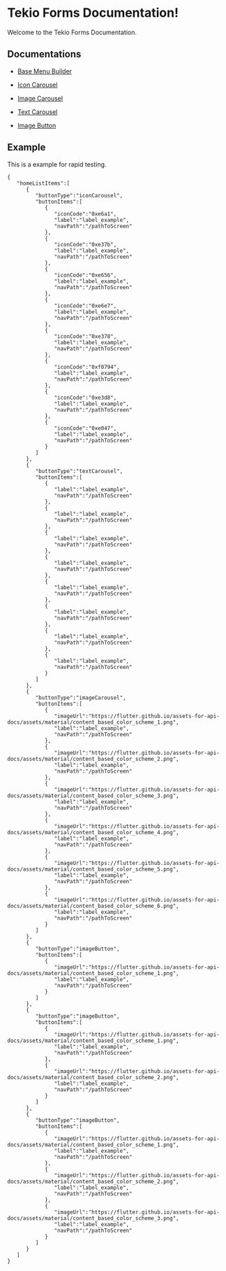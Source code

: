 
  

# Tekio Forms Documentation!

  

Welcome to the Tekio Forms Documentation.

  

## Documentations

  

- [Base Menu Builder](/documentation/base_menu_builder.md)

  

- [Icon Carousel](/documentation/icon_carousel.md)

  

- [Image Carousel](/documentation/image_carousel.md)

  

- [Text Carousel](/documentation/text_carousel.md)

  

- [Image Button](/documentation/image_button.md)

  

## Example

  

This is a example for rapid testing.

    {
       "homeListItems":[
          {
             "buttonType":"iconCarousel",
             "buttonItems":[
                {
                   "iconCode":"0xe6a1",
                   "label":"label_example",
                   "navPath":"/pathToScreen"
                },
                {
                   "iconCode":"0xe37b",
                   "label":"label_example",
                   "navPath":"/pathToScreen"
                },
                {
                   "iconCode":"0xe656",
                   "label":"label_example",
                   "navPath":"/pathToScreen"
                },
                {
                   "iconCode":"0xe6e7",
                   "label":"label_example",
                   "navPath":"/pathToScreen"
                },
                {
                   "iconCode":"0xe378",
                   "label":"label_example",
                   "navPath":"/pathToScreen"
                },
                {
                   "iconCode":"0xf0794",
                   "label":"label_example",
                   "navPath":"/pathToScreen"
                },
                {
                   "iconCode":"0xe3d8",
                   "label":"label_example",
                   "navPath":"/pathToScreen"
                },
                {
                   "iconCode":"0xe047",
                   "label":"label_example",
                   "navPath":"/pathToScreen"
                }
             ]
          },
          {
             "buttonType":"textCarousel",
             "buttonItems":[
                {
                   "label":"label_example",
                   "navPath":"/pathToScreen"
                },
                {
                   "label":"label_example",
                   "navPath":"/pathToScreen"
                },
                {
                   "label":"label_example",
                   "navPath":"/pathToScreen"
                },
                {
                   "label":"label_example",
                   "navPath":"/pathToScreen"
                },
                {
                   "label":"label_example",
                   "navPath":"/pathToScreen"
                },
                {
                   "label":"label_example",
                   "navPath":"/pathToScreen"
                },
                {
                   "label":"label_example",
                   "navPath":"/pathToScreen"
                },
                {
                   "label":"label_example",
                   "navPath":"/pathToScreen"
                }
             ]
          },
          {
             "buttonType":"imageCarousel",
             "buttonItems":[
                {
                   "imageUrl":"https://flutter.github.io/assets-for-api-docs/assets/material/content_based_color_scheme_1.png",
                   "label":"label_example",
                   "navPath":"/pathToScreen"
                },
                {
                   "imageUrl":"https://flutter.github.io/assets-for-api-docs/assets/material/content_based_color_scheme_2.png",
                   "label":"label_example",
                   "navPath":"/pathToScreen"
                },
                {
                   "imageUrl":"https://flutter.github.io/assets-for-api-docs/assets/material/content_based_color_scheme_3.png",
                   "label":"label_example",
                   "navPath":"/pathToScreen"
                },
                {
                   "imageUrl":"https://flutter.github.io/assets-for-api-docs/assets/material/content_based_color_scheme_4.png",
                   "label":"label_example",
                   "navPath":"/pathToScreen"
                },
                {
                   "imageUrl":"https://flutter.github.io/assets-for-api-docs/assets/material/content_based_color_scheme_5.png",
                   "label":"label_example",
                   "navPath":"/pathToScreen"
                },
                {
                   "imageUrl":"https://flutter.github.io/assets-for-api-docs/assets/material/content_based_color_scheme_6.png",
                   "label":"label_example",
                   "navPath":"/pathToScreen"
                }
             ]
          },
          {
             "buttonType":"imageButton",
             "buttonItems":[
                {
                   "imageUrl":"https://flutter.github.io/assets-for-api-docs/assets/material/content_based_color_scheme_1.png",
                   "label":"label_example",
                   "navPath":"/pathToScreen"
                }
             ]
          },
          {
             "buttonType":"imageButton",
             "buttonItems":[
                {
                   "imageUrl":"https://flutter.github.io/assets-for-api-docs/assets/material/content_based_color_scheme_1.png",
                   "label":"label_example",
                   "navPath":"/pathToScreen"
                },
                {
                   "imageUrl":"https://flutter.github.io/assets-for-api-docs/assets/material/content_based_color_scheme_2.png",
                   "label":"label_example",
                   "navPath":"/pathToScreen"
                }
             ]
          },
          {
             "buttonType":"imageButton",
             "buttonItems":[
                {
                   "imageUrl":"https://flutter.github.io/assets-for-api-docs/assets/material/content_based_color_scheme_1.png",
                   "label":"label_example",
                   "navPath":"/pathToScreen"
                },
                {
                   "imageUrl":"https://flutter.github.io/assets-for-api-docs/assets/material/content_based_color_scheme_2.png",
                   "label":"label_example",
                   "navPath":"/pathToScreen"
                },
                {
                   "imageUrl":"https://flutter.github.io/assets-for-api-docs/assets/material/content_based_color_scheme_3.png",
                   "label":"label_example",
                   "navPath":"/pathToScreen"
                }
             ]
          }
       ]
    }
